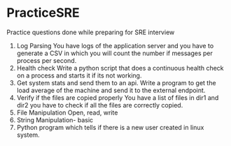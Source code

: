 # PracticeSRE
Practice questions done while preparing for SRE interview
1. Log Parsing
You have logs of the application server and you have to generate a CSV in which you will count the number if messages per process per second. 
2. Health check
Write a python script that does a continuous health check on a process and starts it if its not working.
3. Get system stats and send them to an api.
Write a program to get the load average of the machine and send it to the external endpoint. 
4. Verify if the files are copied properly
You have a list of files in dir1 and dir2 you have to check if all the files are correctly copied.
5. File Manipulation
Open, read, write
6. String Manipulation- basic
7. Python program which tells if there is a new user created in linux system.
